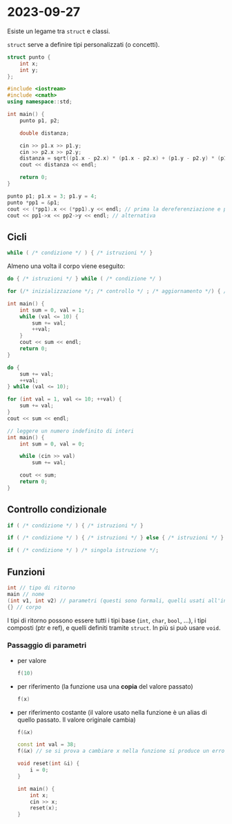# 2023-09-27

Esiste un legame tra `struct` e classi.

`struct` serve a definire tipi personalizzati (o concetti).

```cpp
struct punto {
    int x;
    int y;
};
```

```cpp
#include <iostream>
#include <cmath>
using namespace::std;

int main() {
    punto p1, p2;

    double distanza;

    cin >> p1.x >> p1.y;
    cin >> p2.x >> p2.y;
    distanza = sqrt((p1.x - p2.x) * (p1.x - p2.x) + (p1.y - p2.y) * (p1.y - p2.y));
    cout << distanza << endl;

    return 0;
}
```

```cpp
punto p1; p1.x = 3; p1.y = 4;
punto *pp1 = &p1;
cout << (*pp1).x << (*pp1).y << endl; // prima la dereferenziazione e poi l'accesso a x
cout << pp1->x << pp2->y << endl; // alternativa
```

## Cicli

```cpp
while ( /* condizione */ ) { /* istruzioni */ }
```

Almeno una volta il corpo viene eseguito:

```cpp
do { /* istruzioni */ } while ( /* condizione */ )
```

```cpp
for (/* inizializzazione */; /* controllo */ ; /* aggiornamento */) { /* istruzioni */ }
```

```cpp
int main() {
    int sum = 0, val = 1;
    while (val <= 10) {
        sum += val;
        ++val;
    }
    cout << sum << endl;
    return 0;
}
```

```cpp
do {
    sum += val;
    ++val;
} while (val <= 10);
```

```cpp
for (int val = 1, val <= 10; ++val) {
    sum += val;
}
cout << sum << endl;
```

```cpp
// leggere un numero indefinito di interi
int main() {
    int sum = 0, val = 0;

    while (cin >> val)
        sum += val;

    cout << sum;
    return 0;
}
```

## Controllo condizionale

```cpp
if ( /* condizione */ ) { /* istruzioni */ }

if ( /* condizione */ ) { /* istruzioni */ } else { /* istruzioni */ }

if ( /* condizione */ ) /* singola istruzione */;
```

## Funzioni

```cpp
int // tipo di ritorno
main // nome
(int v1, int v2) // parametri (questi sono formali, quelli usati all'interno delle funzioni sono attuali)
{} // corpo
```

I tipi di ritorno possono essere tutti i tipi base (`int`, `char`, `bool`, ...), i tipi composti (ptr e ref), e quelli definiti tramite `struct`. In più si può usare `void`.

### Passaggio di parametri

- per valore
    ```cpp
    f(10)
    ```
- per riferimento (la funzione usa una **copia** del valore passato)
    ```cpp
    f(x)
    ```
- per riferimento costante (il valore usato nella funzione è un alias di quello passato. Il valore originale cambia)
    ```cpp
    f(&x)
    ```

    ```cpp
    const int val = 38;
    f(&x) // se si prova a cambiare x nella funzione si produce un errore.
    ```

    ```cpp
    void reset(int &i) {
        i = 0;
    }

    int main() {
        int x;
        cin >> x;
        reset(x);
    }
    ```
